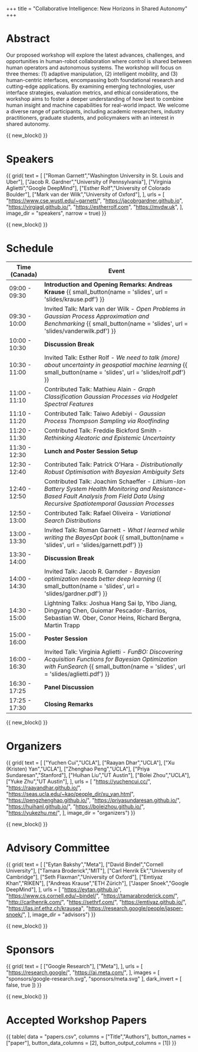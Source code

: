+++
title = "Collaborative Intelligence: New Horizons in Shared Autonomy"
+++

# Abstract

Our proposed workshop will explore the latest advances, challenges, and opportunities in human-robot collaboration where control is shared between human operators and autonomous systems. The workshop will focus on three themes: (1) adaptive manipulation, (2) intelligent mobility, and (3) human-centric interfaces, encompassing both foundational research and cutting-edge applications. By examining emerging technologies, user interface strategies, evaluation metrics, and ethical considerations, the workshop aims to foster a deeper understanding of how best to combine human insight and machine capabilities for real-world impact. We welcome a diverse range of participants, including academic researchers, industry practitioners, graduate students, and policymakers with an interest in shared autonomy. 

{{ new_block() }}



# Speakers

{{ grid(
    text = [
        ["Roman Garnett","Washington University in St. Louis and Uber"], 
        ["Jacob R. Gardner","University of Pennsylvania"],
        ["Virginia Aglietti","Google DeepMind"],
        ["Esther Rolf","University of Colorado Boulder"],
        ["Mark van der Wilk","University of Oxford"],
    ],
    urls = [
        "https://www.cse.wustl.edu/~garnett/",
        "https://jacobrgardner.github.io",
        "https://virgiagl.github.io/",
        "https://estherrolf.com",
        "https://mvdw.uk",
    ],
    image_dir = "speakers",
    narrow = true) }}



{{ new_block() }}



# Schedule

| Time (Canada) | Event |
|---------------|-------|
| 09:00 - 09:30 | **Introduction and Opening Remarks: Andreas Krause** {{ small_button(name = 'slides', url = 'slides/krause.pdf') }} |
| 09:30 - 10:00 | Invited Talk: Mark van der Wilk - _Open Problems in Gaussian Process Approximation and Benchmarking_  {{ small_button(name = 'slides', url = 'slides/vanderwilk.pdf') }} |
| 10:00 - 10:30 | **Discussion Break** |
| 10:30 - 11:00 | Invited Talk: Esther Rolf - _We need to talk (more) about uncertainty in geospatial machine learning_ {{ small_button(name = 'slides', url = 'slides/rolf.pdf') }} |
| 11:00 - 11:10 | Contributed Talk: Mathieu Alain - _Graph Classification Gaussian Processes via Hodgelet Spectral Features_ |
| 11:10 - 11:20 | Contributed Talk: Taiwo Adebiyi - _Gaussian Process Thompson Sampling via Rootfinding_ |
| 11:20 - 11:30 | Contributed Talk: Freddie Bickford Smith - _Rethinking Aleatoric and Epistemic Uncertainty_ |
| 11:30 - 12:30 | **Lunch and Poster Session Setup** |
| 12:30 - 12:40 | Contributed Talk: Patrick O'Hara - _Distributionally Robust Optimisation with Bayesian Ambiguity Sets_ |
| 12:40 - 12:50 | Contributed Talk: Joachim Schaeffer - _Lithium-Ion Battery System Health Monitoring and Resistance-Based Fault Analysis from Field Data Using Recursive Spatiotemporal Gaussian Processes_ |
| 12:50 - 13:00 | Contributed Talk: Rafael Oliveira - _Variational Search Distributions_ |
| 13:00 - 13:30 | Invited Talk: Roman Garnett - _What I learned while writing the BayesOpt book_ {{ small_button(name = 'slides', url = 'slides/garnett.pdf') }} |
| 13:30 - 14:00 | **Discussion Break** |
| 14:00 - 14:30 | Invited Talk: Jacob R. Garnder - _Bayesian optimization needs better deep learning_ {{ small_button(name = 'slides', url = 'slides/gardner.pdf') }} |
| 14:30 - 15:00 | Lightning Talks: Joshua Hang Sai Ip, Yibo Jiang, Dingyang Chen, Guiomar Pescador-Barrios, Sebastian W. Ober, Conor Heins, Richard Bergna, Martin Trapp |
| 15:00 - 16:00 | **Poster Session** |
| 16:00 - 16:30 | Invited Talk: Virginia Aglietti - _FunBO: Discovering Acquisition Functions for Bayesian Optimization with FunSearch_ {{ small_button(name = 'slides', url = 'slides/aglietti.pdf') }} |
| 16:30 - 17:25 | **Panel Discussion** | 
| 17:25 - 17:30 | **Closing Remarks** |



{{ new_block() }}



# Organizers


{{ grid(
    text = [
        ["Yuchen Cui","UCLA"],
        ["Raayan Dhar","UCLA"],
        ["Xu (Kristen) Yan","UCLA"],
        ["Zhenghao Peng","UCLA"],
        ["Priya Sundaresan","Stanford"],
        ["Huihan Liu","UT Austin"],
        ["Bolei Zhou","UCLA"],
        ["Yuke Zhu","UT Austin"],
    ],
    urls = [
        "https://yuchencui.cc/",
        "https://raayandhar.github.io/",
        "https://seas.ucla.edu/~kao/people_dir/xu_yan.html",
        "https://pengzhenghao.github.io/",
        "https://priyasundaresan.github.io/",
        "https://huihanl.github.io/",
        "https://boleizhou.github.io/",
        "https://yukezhu.me/",
    ],
    image_dir = "organizers") }}



{{ new_block() }}



# Advisory Committee

{{ grid(
    text = [
        ["Eytan Bakshy","Meta"],
        ["David Bindel","Cornell University"],
        ["Tamara Broderick","MIT"],
        ["Carl Henrik Ek","University of Cambridge"],
        ["Seth Flaxman","University of Oxford"],
        ["Emtiyaz Khan","RIKEN"],
        ["Andreas Krause","ETH Zürich"],
        ["Jasper Snoek","Google DeepMind"],
    ],
    urls = [
        "https://eytan.github.io",
        "https://www.cs.cornell.edu/~bindel/",
        "https://tamarabroderick.com/",
        "http://carlhenrik.com/",
        "https://sethrf.com/",
        "https://emtiyaz.github.io/",
        "https://las.inf.ethz.ch/krausea",
        "https://research.google/people/jasper-snoek/",
    ],
    image_dir = "advisors") }}



{{ new_block() }}



# Sponsors

{{ grid(
    text = [
        ["Google Research"],
        ["Meta"],
    ],
    urls = [
        "https://research.google/",
        "https://ai.meta.com/",
    ],
    images = [
        "sponsors/google-research.svg",
        "sponsors/meta.svg"
    ],
    dark_invert = [
        false,
        true
    ]) }}



{{ new_block() }}


# Accepted Workshop Papers

{{ table(
    data = "papers.csv", 
    columns = ["Title","Authors"],
    button_names = ["paper"], 
    button_data_columns = [2], 
    button_output_columns = [1]) }}